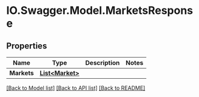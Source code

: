 # IO.Swagger.Model.MarketsResponse
## Properties

Name | Type | Description | Notes
------------ | ------------- | ------------- | -------------
**Markets** | [**List&lt;Market&gt;**](Market.md) |  | 

[[Back to Model list]](../README.md#documentation-for-models) [[Back to API list]](../README.md#documentation-for-api-endpoints) [[Back to README]](../README.md)


